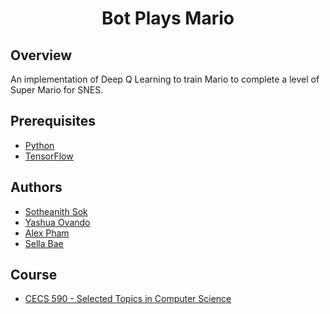 <h1 align="center" style="border: none">Bot Plays Mario</h1>

## Overview
An implementation of Deep Q Learning to train Mario to complete a level of Super Mario for SNES.

## Prerequisites
 - [Python](https://www.python.org/)
 - [TensorFlow](https://www.tensorflow.org/)
 
## Authors
 - [Sotheanith Sok](https://github.com/sotheanith-sok)
 - [Yashua Ovando](https://github.com/ydovando)
 - [Alex Pham](https://github.com/alexpham095)
 - [Sella Bae](https://github.com/sellabae)

## Course
 - [CECS 590 - Selected Topics in Computer Science](http://catalog.csulb.edu/preview_course_nopop.php?catoid=5&coid=40051)
